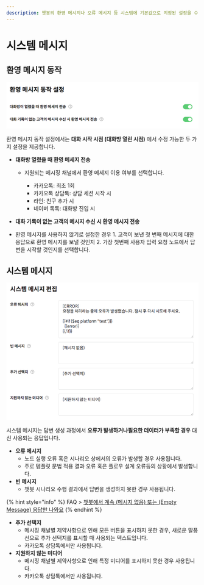 ```yaml
---
description: 챗봇의 환영 메시지나 오류 메시지 등 시스템에 기본값으로 지정된 설정을 수정할 수 있습니다.
---
```


# 시스템 메시지

## 환영 메시지 동작 <a id="welcome"></a>

![](../../.gitbook/assets/system_message_welcome.png)

환영 메시지 동작 설정에서는 **대화 시작 시점 \(대화방 열린 시점\)** 에서 수정 가능한 두 가지 설정을 제공합니다.

* **대화방 열렸을 때 환영 메세지 전송**
  * 지원되는 메시징 채널에서 환영 메세지 이용 여부를 선택합니다.

    * 카카오톡: 최초 1회
    * 카카오톡 상담톡: 상담 세션 시작 시   
    * 라인: 친구 추가 시
    * 네이버 톡톡: 대화방 진입 시 
*  **대화 기록이 없는 고객의 메시지 수신 시 환영 메시지 전송**

  * 환영 메시지를 사용하지 않기로 설정한 경우  1. 고객이 보낸 첫 번째 메시지에 대한 응답으로 환영 메시지를 보낼 것인지 2. 가장 첫번째 사용자 입력 요청 노드에서 답변을 시작할 것인지를 선택합니다.

## 시스템 메시지 <a id="response"></a>

![](../../.gitbook/assets/system_message_responses.png)

시스템 메시지는 답변 생성 과정에서 **오류가 발생하거나필요한 데이터가 부족할 경우** 대신 사용되는 응답입니다.

* **오류 메시지**
  * 노드 실행 오류 혹은 시나리오 상에서의 오류가 발생할 경우 사용됩니다. 
  * 주로 템플릿 문법 적용 결과 오류 혹은 플로우 설계 오류등의 상황에서 발생합니다.
* **빈 메시지**
  * 챗봇 시나리오 수행 결과에서 답변을 생성하지 못한 경우 사용됩니다.

{% hint style="info" %}
FAQ &gt; [챗봇에서 계속 \(메시지 없음\) 또는 \(Empty Message\) 응답만 나와요](https://guide.closer.ai/faq#q-empty-message)
{% endhint %}

* **추가 선택지**
  * 메시징 채널별 제약사항으로 인해 모든 버튼을 표시하지 못한 경우, 새로운 말풍선으로 추가 선택지를 표시할 때 사용되는 텍스트입니다. 
  * 카카오톡 상담톡에서만 사용됩니다.
* **지원하지 않는 미디어**
  * 메시징 채널별 제약사항으로 인해 특정 미디어를 표시하지 못한 경우 사용됩니다.
  * 카카오톡 상담톡에서만 사용됩니다.



